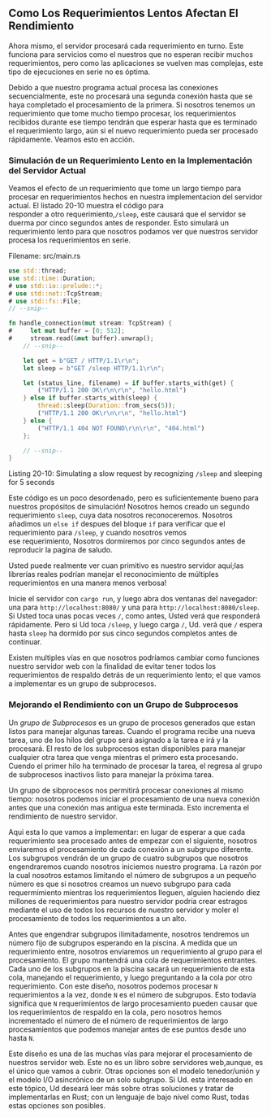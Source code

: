 ## Como Los Requerimientos Lentos Afectan El Rendimiento 

Ahora mismo, el servidor procesará cada requerimiento en turno. Este funciona para
servicios como el nuestros que no esperan recibir muchos requerimientos, pero como 
las aplicaciones se vuelven mas complejas, este tipo de ejecuciones en serie no es óptima.

Debido a que nuestro programa actual procesa las conexiones secuencialmente, este no 
procesará una segunda conexión hasta que se haya completado el procesamiento de la primera. Si nosotros 
tenemos un requerimiento que tome mucho tiempo procesar, los requerimientos recibidos durante 
ese tiempo tendrán que esperar hasta que es terminado el requerimiento largo, aún si el nuevo 
requerimiento pueda ser procesado rápidamente. Veamos esto en acción. 

### Simulación de un Requerimiento Lento en la Implementación del Servidor Actual 

Veamos el efecto de un requerimiento que tome un largo tiempo para procesar en requerimientos 
hechos en nuestra implementacion del servidor actual. El listado 20-10 muestra el código para  
responder a otro requerimiento,`/sleep`, este causará que el servidor se duerma por
cinco segundos antes de responder. Esto simulará un requerimiento lento para que nosotros
podamos ver que nuestros servidor procesa los requerimientos en serie.

<span class="filename">Filename: src/main.rs</span>

```rust
use std::thread;
use std::time::Duration;
# use std::io::prelude::*;
# use std::net::TcpStream;
# use std::fs::File;
// --snip--

fn handle_connection(mut stream: TcpStream) {
#     let mut buffer = [0; 512];
#     stream.read(&mut buffer).unwrap();
    // --snip--

    let get = b"GET / HTTP/1.1\r\n";
    let sleep = b"GET /sleep HTTP/1.1\r\n";

    let (status_line, filename) = if buffer.starts_with(get) {
        ("HTTP/1.1 200 OK\r\n\r\n", "hello.html")
    } else if buffer.starts_with(sleep) {
        thread::sleep(Duration::from_secs(5));
        ("HTTP/1.1 200 OK\r\n\r\n", "hello.html")
    } else {
        ("HTTP/1.1 404 NOT FOUND\r\n\r\n", "404.html")
    };

    // --snip--
}
```

<span class="caption">Listing 20-10: Simulating a slow request by recognizing
`/sleep` and sleeping for 5 seconds</span>

Este código es un poco desordenado, pero es suficientemente bueno para nuestros propósitos de simulación! Nosotros hemos
creado un segundo requerimiento `sleep`, cuya data nosotros reconoceremos. Nosotros añadimos un `else
if` despues del bloque `if` para verificar que el requerimiento para `/sleep`, y cuando nosotros vemos      
ese requerimiento, Nosotros dormiremos por cinco segundos antes de reproducir la pagina de saludo.

Usted puede realmente ver cuan primitivo es nuestro servidor aquí;las librerías reales podrían 
manejar el reconocimiento de múltiples requerimientos en una manera menos verbosa!

Inicie el servidor con `cargo run`, y luego abra dos ventanas del navegador: una
para `http://localhost:8080/` y una para `http://localhost:8080/sleep`. Si
Usted toca unas pocas veces `/`, como antes, Usted verá que responderá rápidamente. Pero si Ud
toca `/sleep`, y luego carga `/`, Ud. verá que `/` espera hasta `sleep`
ha dormido por sus cinco segundos completos antes de continuar.

Existen multiples vías en que nosotros podríamos cambiar como funciones nuestro servidor web con la finalidad de 
evitar tener todos los requerimientos de respaldo detrás de un requerimiento lento; el que vamos a 
implementar es un grupo de subprocesos.

### Mejorando el Rendimiento con un Grupo de Subprocesos

Un *grupo de Subprocesos* es un grupo de procesos generados que estan listos para manejar algunas
tareas. Cuando el programa recibe una nueva tarea, uno de los hilos del grupo será
asignado a la tarea e irá y la procesará. El resto
de los subprocesos estan disponibles para manejar cualquier otra tarea que venga mientras el primero
esta procesando. Cuendo el primer hilo ha terminado de procesar la tarea, el
regresa al grupo de subprocesos inactivos listo para manejar la próxima tarea.

Un grupo de sibprocesos nos permitirá procesar conexiones al mismo tiempo: nosotros podemos iniciar 
el procesamiento de una nueva conexión antes que una conexión mas antigua este terminada. Esto
incrementa el rendimiento de nuestro servidor.

Aqui esta lo que vamos a implementar: en lugar de esperar a que cada requerimiento sea
procesado antes de empezar con el siguiente, nosotros enviaremos el procesamiento de cada
conexión a un subgrupo diferente. Los subgrupos vendrán de un grupo de cuatro 
subgrupos que nosotros engendraremos cuando nosotros iniciemos nuestro programa. La razón por la cual nosotros estamos limitando
el número de subgrupos a un pequeño número es que si nosotros creamos un nuevo subgrupo
para cada requermimiento mientras los requerimientos lleguen, alguien haciendo diez millones de requerimientos para
nuestro servidor podría crear estragos mediante el uso de todos los recursos de nuestro servidor y
moler el procesamiento de todos los requerimientos a un alto.

Antes que engendrar subgrupos ilimitadamente, nosotros tendremos un número fijo de subgrupos 
esperando en la piscina. A medida que un requerimiento entre, nosotros enviaremos un requerimiento al grupo
para el procesamiento. El grupo mantendrá una cola de requerimientos entrantes. Cada uno 
de los subgrupos en la piscina sacará un requerimiento de esta cola, manejando el
requerimiento, y luego preguntando a la cola por otro requerimiento. Con este diseño, nosotros podemos
procesar `N` requerimientos a la vez, donde `N` es el número de subgrupos. Esto
todavía significa que `N` requerimientos de largo procesamiento pueden causar que los requerimientos de respaldo en la 
cola, pero nosotros hemos incrementado el número de el número de requerimientos de largo procesamientos que podemos manejar
antes de ese puntos desde uno hasta `N`.

Este diseño es una de las muchas vías para mejorar el procesamiento de nuestros servidor web.
Este no es un libro sobre servidores web,aunque, es el único que vamos a 
cubrir. Otras opciones son el modelo tenedor/unión y el modelo I/O asincrónico de un solo subgrupo.
Si Ud. esta interesado en este tópico, Ud deseará leer más sobre
otras soluciones y tratar de implementarlas en Rust; con un lenguaje de bajo nivel
como Rust, todas estas opciones son posibles.
